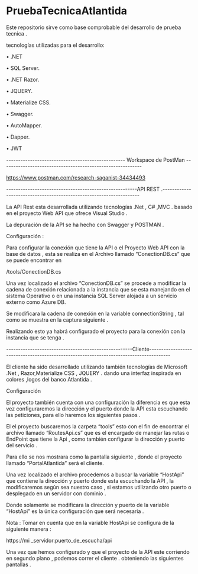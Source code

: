 # PruebaTecnicaAtlantida
Este repositorio sirve como base comprobable del desarrollo de prueba tecnica .


tecnologías utilizadas para el desarrollo:

•	.NET

•	SQL Server.

•	.NET Razor.

•	JQUERY.

•	Materialize CSS.

•	Swagger.

•	AutoMapper.

•	Dapper.

•	JWT


-------------------------------------------------- Workspace de PostMan -----------------------------------------------------------


https://www.postman.com/research-saganist-34434493 

-------------------------------------------------------API REST .--------------------------------------------------------------------

La API Rest esta desarrollada utilizando tecnologías .Net , C# ,MVC . basado en el proyecto Web API que ofrece Visual Studio .

La depuración de la API se ha hecho con Swagger y POSTMAN .


Configuración :


Para configurar la conexión que tiene la API o el Proyecto Web API con la base de datos , esta se realiza en el Archivo llamado “ConectionDB.cs” que se puede encontrar en 

/tools/ConectionDB.cs

Una vez localizado el archivo “ConectionDB.cs” se procede a modificar la cadena de conexión relacionada a la instancia que se esta manejando en el sistema Operativo o en una instancia SQL Server alojada a un servicio externo como Azure DB.

Se modificara la cadena de conexión en la variable connectionString , tal como se muestra en la captura siguiente .

Realizando esto ya habrá configurado el proyecto para la conexión con la instancia que se tenga .


-----------------------------------------------------Cliente--------------------------------------------------------------------------------------- 

El cliente ha sido desarrollado utilizando también tecnologías de Microsoft .Net , Razor,Materialize CSS , JQUERY . dando una interfaz inspirada en colores ,logos del banco Atlantida . 


Configuración 

El proyecto también cuenta con una configuración la diferencia es que esta vez configuraremos la dirección y el puerto donde la API esta escuchando las peticiones, para ello haremos los siguientes pasos .

El el proyecto buscaremos la carpeta “tools” esto con el fin de encontrar el archivo llamado “RoutesApi.cs” que es el encargado de manejar las rutas o EndPoint que tiene la Api , como también configurar la dirección y puerto del servicio .


Para ello se nos mostrara como la pantalla siguiente , donde el proyecto llamado “PortalAtlantida” será el cliente. 


Una vez localizado el archivo procedemos a buscar la variable “HostApi” que contiene la dirección y puerto donde esta escuchando la API , la modificaremos según sea nuestro caso , si estamos utilizando otro puerto o desplegado en un servidor con dominio .


Donde solamente se modificara la dirección y puerto de la variable “HostApi” es la única configuración que será necesaria .


Nota : Tomar en cuenta que en la variable HostApi se configura de la siguiente manera : 

https://mi _servidor:puerto_de_escucha/api

Una vez que hemos configurado y que el proyecto de la API este corriendo en segundo plano , podemos correr el cliente . obteniendo las siguientes pantallas .




